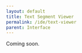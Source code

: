 ```yaml
---
layout: default
title: Text Segment Viewer
permalink: /ide/text-viewer
parent: Interface
---
```


Coming soon.
